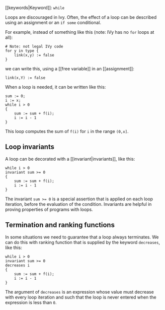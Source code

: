 [[keywords|Keyword]]: `while`

Loops are discouraged in Ivy. Often, the effect of a loop can be described using an assignment or an `if some` conditional. 

For example, instead of something like this (note: IVy has no `for` loops at all):

```
# Note: not legal IVy code
for y in type {
    link(x,y) := false
}
```

we can write this, using a [[free variable]] in an [[assignment]]:

```
link(x,Y) := false
```

When a loop is needed, it can be written like this:

```
sum := 0;
i := x;
while i > 0
{
    sum := sum + f(i);
    i := i - 1
}
```

This loop computes the sum of `f(i)` for `i` in the range `(0,x]`.

## Loop invariants

A loop can be decorated with a [[invariant|invariants]], like this:

```
while i > 0
invariant sum >= 0
{
    sum := sum + f(i);
    i := i - 1
}
```

The invariant `sum >= 0` is a special assertion that is applied on each loop iteration, before the evaluation of the condition. Invariants are helpful in proving properties of programs with loops.

## Termination and ranking functions

In some situations we need to guarantee that a loop always terminates. We can do this with ranking function that is supplied by the keyword `decreases`, like this:

```
while i > 0
invariant sum >= 0
decreases i
{
    sum := sum + f(i);
    i := i - 1
}
```

The argument of `decreases` is an expression whose value must decrease with every loop iteration and such that the loop is never entered when the expression is less than `0`.
